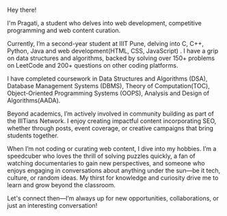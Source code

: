 Hey there! 

I'm Pragati, a student who delves into web development, competitive programming and web content curation. 

Currently, I’m a second-year student at IIIT Pune, delving into C, C++, Python, Java and web development(HTML, CSS, JavaScript) . I have a grip on data structures and algorithms, backed by solving over 150+ problems on LeetCode and 200+ questions on other coding platforms.

I have completed coursework in Data Structures and Algorithms (DSA), Database Management Systems (DBMS), Theory of Computation(TOC), Object-Oriented Programming Systems (OOPS), Analysis and Design of Algorithms(AADA). 

Beyond academics, I’m actively involved in community building as part of the IIITians Network. I enjoy creating impactful content incorporating SEO, whether through posts, event coverage, or creative campaigns that bring students together.

When I’m not coding or curating web content, I dive into my hobbies. I’m a speedcuber who loves the thrill of solving puzzles quickly, a fan of watching documentaries to gain new perspectives, and someone who enjoys engaging in conversations about anything under the sun—be it tech, culture, or random ideas. My thirst for knowledge and curiosity drive me to learn and grow beyond the classroom.

Let's connect then—I’m always up for new opportunities, collaborations, or just an interesting conversation!

